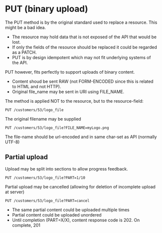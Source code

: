 # PUT (binary upload)
The PUT method is by the original standard used to replace a resource. This might be a bad idea.
- The resource may hold data that is not exposed of the API that would be lost.
- If only the fields of the resource should be replaced it could be regarded as a PATCH.
- PUT is by design idempotent which may not fit underlying systems of the API.

PUT however, fits perfectly to support uploads of binary content.
- Content shoud be sent RAW (not FORM-ENCODED since this is related to HTML and not HTTP).
- Original file_name may be sent in URI using FILE_NAME.

The method is applied NOT to the resource, but to the resource-field:

    PUT /customers/53/logo_file
    
The original filename may be supplied

    PUT /customers/53/logo_file?FILE_NAME=myLogo.png
    
The file-name should be url-encoded and in same char-set as API (normally UTF-8)
    
## Partial upload
Upload may be split into sections to allow progress feedback.

    PUT /customers/53/logo_file?PART=1/10

Partial upload may be cancelled (allowing for deletion of incomplete upload at server)

    PUT /customers/53/logo_file?PART=cancel
    
- The same partial content could be uploaded multiple times
- Partial content could be uploaded unordered
- Until completion (PART=X/X), content response code is 202. On complete, 201
